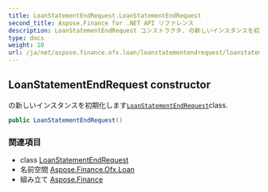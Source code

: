```yaml
---
title: LoanStatementEndRequest.LoanStatementEndRequest
second_title: Aspose.Finance for .NET API リファレンス
description: LoanStatementEndRequest コンストラクタ. の新しいインスタンスを初期化しますLoanStatementEndRequestclass.
type: docs
weight: 10
url: /ja/net/aspose.finance.ofx.loan/loanstatementendrequest/loanstatementendrequest/
---
```

## LoanStatementEndRequest constructor

の新しいインスタンスを初期化します[`LoanStatementEndRequest`](../)class.

```csharp
public LoanStatementEndRequest()
```

### 関連項目

* class [LoanStatementEndRequest](../)
* 名前空間 [Aspose.Finance.Ofx.Loan](../../loanstatementendrequest/)
* 組み立て [Aspose.Finance](../../../)


